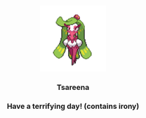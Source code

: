 <p align="center">
    <img src="https://raw.githubusercontent.com/PokeAPI/sprites/master/sprites/pokemon/763.png" width="150" height="150">
</p>
<h3 align="center"> <b>Tsareena</b></h3>
<h3 align="center">Have a terrifying day! (contains irony)</h3>
